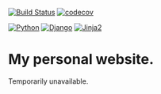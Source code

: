 [![Build Status](https://travis-ci.org/KaHcePBa/personalpage.svg?branch=main)](https://travis-ci.org/github/KaHcePBa/personalpage)
[![codecov](https://codecov.io/gh/KaHcePBa/personalpage/branch/main/graph/badge.svg)](https://codecov.io/gh/KaHcePBa/personalpage)

[![Python](https://img.shields.io/badge/Python-3.13.0-blue.svg)](https://www.python.org/)
[![Django](https://img.shields.io/badge/Django-5.1.4-orange.svg)](https://pypi.org/project/Django/)
[![Jinja2](https://img.shields.io/badge/Jinja2-3.1.4-red.svg)](https://pypi.org/project/Jinja2/)

# My personal website. 

Temporarily unavailable.